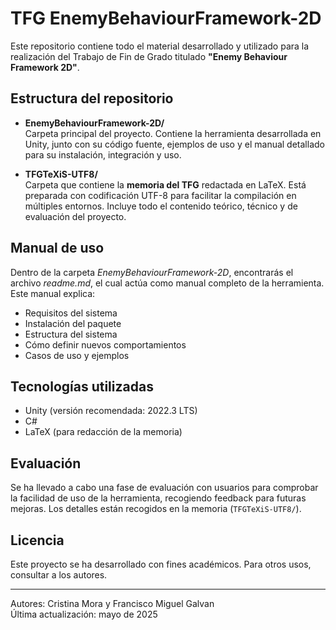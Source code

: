 # TFG EnemyBehaviourFramework-2D

Este repositorio contiene todo el material desarrollado y utilizado para la realización del Trabajo de Fin de Grado titulado **"Enemy Behaviour Framework 2D"**.

## Estructura del repositorio

- **EnemyBehaviourFramework-2D/**  
  Carpeta principal del proyecto. Contiene la herramienta desarrollada en Unity, junto con su código fuente, ejemplos de uso y el manual detallado para su instalación, integración y uso.

- **TFGTeXiS-UTF8/**  
  Carpeta que contiene la **memoria del TFG** redactada en LaTeX. Está preparada con codificación UTF-8 para facilitar la compilación en múltiples entornos. Incluye todo el contenido teórico, técnico y de evaluación del proyecto.

## Manual de uso

Dentro de la carpeta *EnemyBehaviourFramework-2D*, encontrarás el archivo *readme.md*, el cual actúa como manual completo de la herramienta. Este manual explica:

- Requisitos del sistema
- Instalación del paquete
- Estructura del sistema
- Cómo definir nuevos comportamientos
- Casos de uso y ejemplos

##  Tecnologías utilizadas

- Unity (versión recomendada: 2022.3 LTS)
- C#
- LaTeX (para redacción de la memoria)

## Evaluación

Se ha llevado a cabo una fase de evaluación con usuarios para comprobar la facilidad de uso de la herramienta, recogiendo feedback para futuras mejoras. Los detalles están recogidos en la memoria (`TFGTeXiS-UTF8/`).

## Licencia

Este proyecto se ha desarrollado con fines académicos. Para otros usos, consultar a los autores.

---
 Autores: Cristina Mora y Francisco Miguel Galvan  
 Última actualización: mayo de 2025
